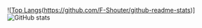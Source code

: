 ![[Top Langs](https://github-readme-stats.vercel.app/api/top-langs/?username=F-Shouter&layout=donut-vertical)(https://github.com/F-Shouter/github-readme-stats)]
![GitHub stats](https://github-readme-stats.vercel.app/api?username=F-Shouter&show_icons=true&theme=transparent)
